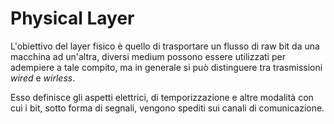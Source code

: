 # Physical Layer

L'obiettivo del layer fisico è quello di trasportare un flusso di raw bit da una macchina ad un'altra, diversi medium possono essere utilizzati per adempiere a tale compito, ma in generale si può distinguere tra trasmissioni _wired_ e _wirless_.

Esso definisce gli aspetti elettrici, di temporizzazione e altre modalità con cui i bit, sotto forma di segnali, vengono spediti sui canali di comunicazione.
